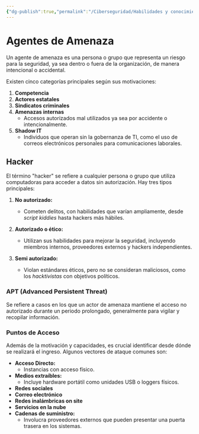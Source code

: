 ```yaml
---
{"dg-publish":true,"permalink":"/Ciberseguridad/Habilidades y conocimientos básicos/Fundamentos de seguridad/Agentes de amenaza/"}
---
```


# Agentes de Amenaza

Un agente de amenaza es una persona o grupo que representa un riesgo para la seguridad, ya sea dentro o fuera de la organización, de manera intencional o accidental.

Existen cinco categorías principales según sus motivaciones:

1. **Competencia**
2. **Actores estatales**
3. **Sindicatos criminales**
4. **Amenazas internas**
    - Accesos autorizados mal utilizados ya sea por accidente o intencionalmente.
5. **Shadow IT**
    - Individuos que operan sin la gobernanza de TI, como el uso de correos electrónicos personales para comunicaciones laborales.

## Hacker

El término "hacker" se refiere a cualquier persona o grupo que utiliza computadoras para acceder a datos sin autorización. Hay tres tipos principales:

1. **No autorizado:**
    - Cometen delitos, con habilidades que varían ampliamente, desde _script kiddies_ hasta hackers más hábiles.

2. **Autorizado o ético:**
    - Utilizan sus habilidades para mejorar la seguridad, incluyendo miembros internos, proveedores externos y hackers independientes.

3. **Semi autorizado:**
    - Violan estándares éticos, pero no se consideran maliciosos, como los _hacktivistas_ con objetivos políticos.

### APT (Advanced Persistent Threat)

Se refiere a casos en los que un actor de amenaza mantiene el acceso no autorizado durante un periodo prolongado, generalmente para vigilar y recopilar información.

### Puntos de Acceso

Además de la motivación y capacidades, es crucial identificar desde dónde se realizará el ingreso. Algunos vectores de ataque comunes son:

- **Acceso Directo:**
    - Instancias con acceso físico.
- **Medios extraíbles:**
    - Incluye hardware portátil como unidades USB o loggers físicos.
- **Redes sociales**
- **Correo electrónico**
- **Redes inalámbricas on site**
- **Servicios en la nube**
- **Cadenas de suministro:**
    - Involucra proveedores externos que pueden presentar una puerta trasera en los sistemas.